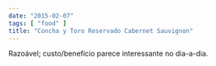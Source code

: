 ```yaml
---
date: "2015-02-07"
tags: [ "food" ]
title: "Concha y Toro Reservado Cabernet Sauvignon"
---
```

Razoável; custo/benefício parece interessante no dia-a-dia.
